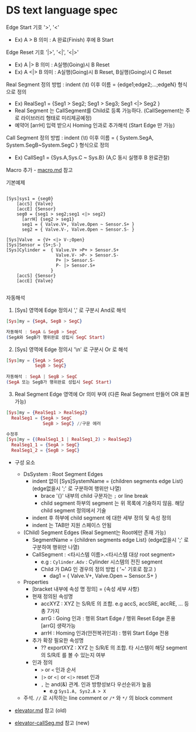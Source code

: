 # DS text language spec

Edge Start 기호  '>', '<'

- Ex) A > B  의미 : A 완료(Finish) 후에 B Start

Edge Reset 기호 '|>', '<|', '<|>'

- Ex) A |> B  의미 : A실행(Going)시 B Reset
- Ex) A <|> B 의미 : A실행(Going)시 B Reset, B실행(Going)시 C Reset

Real Segment 정의 방법 : indent (\t) 이후 이름 = {edge1;edge2;...;edgeN} 형식으로 정의

- Ex) RealSeg1 = {Seg1 > Seg2; Seg1 > Seg3; Seg1 <|> Seg2 }
- Real Segment 는 CallSegment를 Child로 등록 가능하다. (CallSegement는 주로 라이브러리 형태로 미리제공예정)
- 예약어 [arrH] 입력 받으시 Homing 인과로 추가해석 (Start Edge 만 가능)

Call Segment 정의 방법 : indent (\t) 이후 이름 = { System.SegA, System.SegB~System.SegC } 형식으로 정의

- Ex) CallSeg1 = {Sys.A,Sys.C ~ Sys.B}  (A,C 동시 실행후 B 완료관찰)

Macro 추가 - [macro.md](macro.md) 참고

기본예제

```ex)

[Sys]sys1 = {seg0}
    [accS] {Valve}
    [accE] {Sensor}
    seg0 = {seg1 > seg2;seg1 <|> seg2}
      [arrH] {seg2 > seg1}
      seg1 = { Valve.V+, Valve.Open ~ Sensor.S+ }
      seg2 = { Valve.V-, Valve.Open ~ Sensor.S- }

[Sys]Valve  = {V+ <|> V-;Open}
[Sys]Sensor = {S+;S-}
[Sys]Cylinder =  { Valve.V+ >P+ > Sensor.S+
                   Valve.V- >P- > Sensor.S-
                   P+ |> Sensor.S-
                   P- |> Sensor.S+
                 }
    [accS] {Sensor}
    [accE] {Valve}
    
```

자동해석

1. [Sys] 영역에 Edge 정의시 ','  로 구분시 And로 해석

 ```ex
 [Sys]my = {SegA, SegB > SegC}
 
 자동해석 : SegA & SegB > SegC 
 (SegA와 SegB가 행위완료 성립시 SegC Start)
 ```

2. [Sys] 영역에 Edge 정의시 '\n' 로 구분시 Or 로 해석

  ```ex
  [Sys]my = {SegA > SegC 
             SegB > SegC}
             
 자동해석 : SegA | SegB > SegC
  (SegA 또는 SegB가 행위완료 성립시 SegC Start)
 ```

3. Real Segment Edge 영역에 Or 의미 부여 (다른 Real Segment 만들어  OR 표현가능)

  ```ex
[Sys]my = {RealSeg1 > RealSeg2} 
    RealSeg1 = {SegA > SegC 
                SegB > SegC} //구문 에러 

수정후
[Sys]my = {(RealSeg1_1 | RealSeg1_2) > RealSeg2} 
    RealSeg1_1 = {SegA > SegC}     
    RealSeg1_2 = {SegB > SegC}     
 ```

- 구성 요소
  - DsSystem : Root Segment Edges
    - indent 없이 [Sys]SystemName = {children segments edge List} (edge없을시 ';' 로 구분하여 행위만 나열)
      - brace '{}' 내부의 child 구분자는 `;` or line break
      - child segment 하부의 segment 는 위 목록에 기술하지 않음.  해당 child segment 정의에서 기술
    - indent 후 하부에 child segment 에 대한 세부 정의 및 속성 정의
    - indent 는 TAB만 지원 스페이스 안됨
  - (Child) Segment Edges (Real Segment는 Root에만 존재 가능)
    - SegmentName = {children segments edge List} (edge없을시 ';' 로 구분하여 행위만 나열)
    - CallSegment : <타시스템 이름>.<타시스템 대상 root segment>
      - e.g : `Cylinder.Adv` : Cylinder 시스템의 전진 segment
      - Child 가 DAG 인 경우의 정의 방법  ( '~' 기호로 참고 )
        - dag1 =   { Valve.V+, Valve.Open ~ Sensor.S+ }
  - Properties
    - [bracket 내부에 속성 명 정의] = {속성 세부 사항}
    - 현재 정의된 속성명
      - accXYZ : XYZ 는 S/R/E 의 조합.  e.g accS, accSRE, accRE, ... 등 총 7가지
      - arrG : Going 인과 : 행위 Start Edge / 행위 Reset Edge 혼용  [arrG] 생략가능
      - arrH : Homing 인과(안전복귀인과)  : 행위 Start Edge 전용
    - 추가 확장 필요한 속성명
      - ?? exportXYZ : XYZ 는 S/R/E 의 조합.   타 시스템이 해당 segment 의 S/R/E 를 볼 수 있는지 여부
    - 인과 정의
      - `>` or `<` 인과 순서
      - `|>` or `<|` or `<|>` reset 인과
      - `,` 는 and(&) 관계.  인과 방향성보다 우선순위가 높음
        - e.g `Sys1.A, Sys2.A > X`
  - 주석.  `//` 로 시작하는 line comment or `/*` 와 `*/` 의 block comment

- [elevator.md](../Samples/elevator.md) 참고 (old)
- [elevator-callSeg.md](../Samples/elevator-callSeg.md) 참고 (new)
